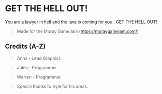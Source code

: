 # GET THE HELL OUT!

You are a lawyer in hell and the lava is coming for you.. GET THE HELL OUT!

> Made for the Moray GameJam (https://moraygamejam.com/)

## Credits (A-Z)

> Anna - Lead Graphics

> Jules - Programmer

> Warren - Programmer

> Special thanks to Kyle for his ideas.
